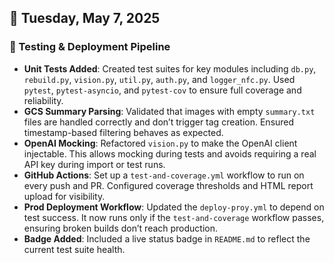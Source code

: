 ## 📅 Tuesday, May 7, 2025

### 🧪 Testing & Deployment Pipeline

* **Unit Tests Added**: Created test suites for key modules including `db.py`, `rebuild.py`, `vision.py`, `util.py`, `auth.py`, and `logger_nfc.py`. Used `pytest`, `pytest-asyncio`, and `pytest-cov` to ensure full coverage and reliability.
* **GCS Summary Parsing**: Validated that images with empty `summary.txt` files are handled correctly and don’t trigger tag creation. Ensured timestamp-based filtering behaves as expected.
* **OpenAI Mocking**: Refactored `vision.py` to make the OpenAI client injectable. This allows mocking during tests and avoids requiring a real API key during import or test runs.
* **GitHub Actions**: Set up a `test-and-coverage.yml` workflow to run on every push and PR. Configured coverage thresholds and HTML report upload for visibility.
* **Prod Deployment Workflow**: Updated the `deploy-proy.yml` to depend on test success. It now runs only if the `test-and-coverage` workflow passes, ensuring broken builds don’t reach production.
* **Badge Added**: Included a live status badge in `README.md` to reflect the current test suite health.
